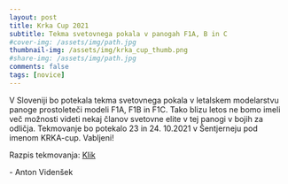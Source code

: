 ```yaml
---
layout: post
title: Krka Cup 2021
subtitle: Tekma svetovnega pokala v panogah F1A, B in C
#cover-img: /assets/img/path.jpg
thumbnail-img: /assets/img/krka_cup_thumb.png
#share-img: /assets/img/path.jpg
comments: false
tags: [novice]
---
```


V Sloveniji bo potekala tekma svetovnega pokala v letalskem modelarstvu panoge prostoleteči modeli F1A, F1B in F1C. Tako blizu letos ne bomo imeli več možnosti videti nekaj članov svetovne elite v tej panogi v bojih za odličja. Tekmovanje bo potekalo 23 in 24. 10.2021 v Šentjerneju pod imenom KRKA-cup. Vabljeni!

Razpis tekmovanja: [Klik](https://modraptica.si/assets/img/KRKA_CUP_2021_Invitation.pdf)


\- Anton Videnšek
